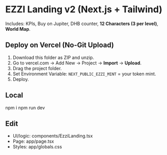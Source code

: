 # EZZI Landing v2 (Next.js + Tailwind)

Includes: KPIs, Buy on Jupiter, DHB counter, **12 Characters (3 per level)**, **World Map**.

## Deploy on Vercel (No-Git Upload)
1. Download this folder as ZIP and unzip.
2. Go to vercel.com → Add New → Project → **Import** → **Upload**.
3. Drag the project folder.
4. Set Environment Variable: `NEXT_PUBLIC_EZZI_MINT` = your token mint.
5. Deploy.

## Local
npm i
npm run dev

## Edit
- UI/logic: components/EzziLanding.tsx
- Page: app/page.tsx
- Styles: app/globals.css
